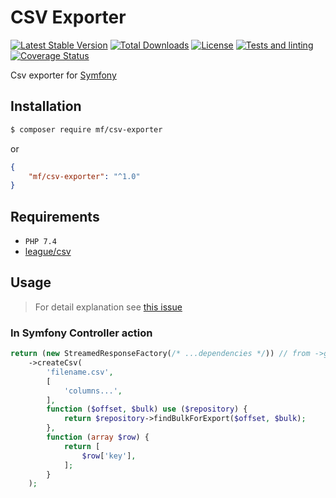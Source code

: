 CSV Exporter
============

[![Latest Stable Version](https://img.shields.io/packagist/v/mf/csv-exporter.svg)](https://packagist.org/packages/mf/csv-exporter)
[![Total Downloads](https://img.shields.io/packagist/dt/mf/csv-exporter.svg)](https://packagist.org/packages/mf/csv-exporter)
[![License](https://img.shields.io/packagist/l/mf/csv-exporter.svg)](https://packagist.org/packages/mf/csv-exporter)
[![Tests and linting](https://github.com/MortalFlesh/csv-exporter/actions/workflows/tests.yaml/badge.svg)](https://github.com/MortalFlesh/csv-exporter/actions/workflows/tests.yaml)
[![Coverage Status](https://coveralls.io/repos/github/MortalFlesh/csv-exporter/badge.svg?branch=master)](https://coveralls.io/github/MortalFlesh/csv-exporter?branch=master)

Csv exporter for [Symfony](https://github.com/symfony/symfony)

## Installation
```bash
$ composer require mf/csv-exporter
```
or
```json
{
    "mf/csv-exporter": "^1.0"
}
```

## Requirements
- `PHP 7.4`
- [league/csv](https://github.com/thephpleague/csv)

## Usage

> For detail explanation see [this issue](https://github.com/MortalFlesh/csv-exporter/issues/2#issuecomment-782130283)

### In Symfony Controller action
```php
return (new StreamedResponseFactory(/* ...dependencies */)) // from ->get('service')
    ->createCsv(
        'filename.csv',
        [
            'columns...',
        ],
        function ($offset, $bulk) use ($repository) {
            return $repository->findBulkForExport($offset, $bulk);
        },
        function (array $row) {
            return [
                $row['key'],
            ];
        }
    );
```
